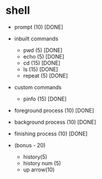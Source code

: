 # shell


- prompt (10) [DONE]
- inbuilt commands
  - pwd (5) [DONE]
  - echo (5) [DONE]
  - cd (15) [DONE]
  - ls (15) [DONE]
  - repeat (5) [DONE]
- custom commands
  - pinfo (15) [DONE]
- foreground process (10) [DONE]
- background process (10) [DONE]
- finishing process (10) [DONE]

-  (bonus - 20)
   -  history(5)
   -  history num (5) 
   -  up arrow(10)